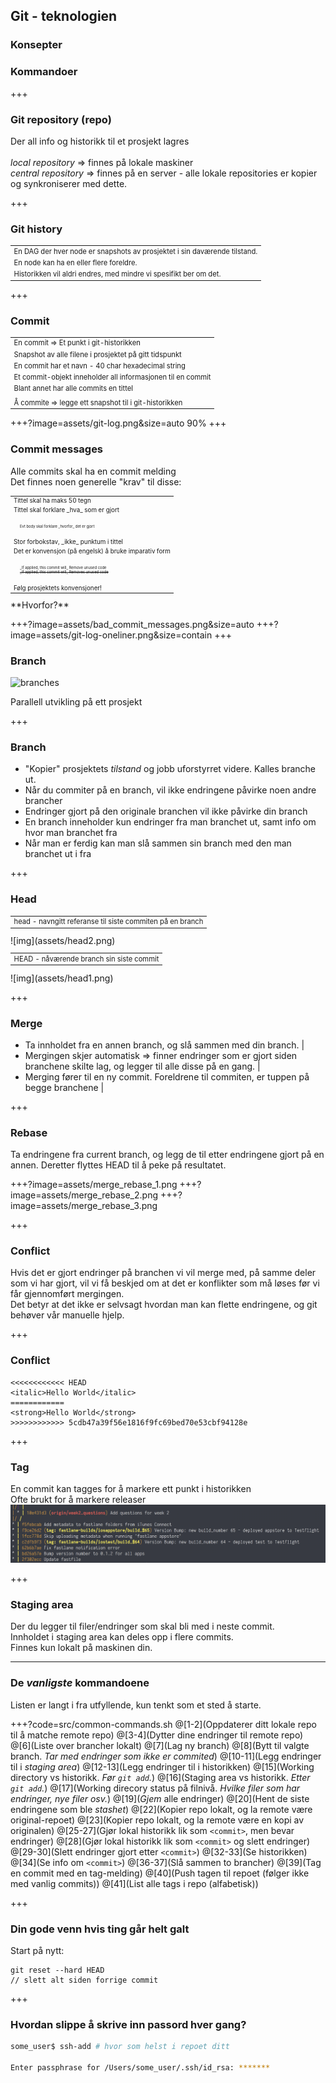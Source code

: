 ## Git - teknologien
### Konsepter
### Kommandoer

+++

### Git repository (repo)

Der all info og historikk til et prosjekt lagres<br><br>
_local repository_ => finnes på lokale maskiner<br>
_central repository_ => finnes på en server - alle lokale repositories er kopier og synkroniserer med dette.

+++

### Git history

<table style="font-size: 0.8em">
<tr class="fragment"><td>En DAG der hver node er snapshots av prosjektet i sin daværende tilstand.</td></tr>
<tr class="fragment"><td>En node kan ha en eller flere foreldre.</td></tr>
<tr class="fragment"><td>Historikken vil aldri endres, med mindre vi spesifikt ber om det.</td></tr>
</table>

+++

### Commit

<table style="font-size: 0.8em">
<tr class="fragment"><td>En commit => Et punkt i git-historikken</td></tr>
<tr class="fragment"><td>Snapshot av alle filene i prosjektet på gitt tidspunkt</td></tr>
<tr class="fragment"><td>En commit har et navn - 40 char hexadecimal string</td></tr>
<tr class="fragment"><td>Et commit-objekt inneholder all informasjonen til en commit</td></tr>
<tr class="fragment"><td>Blant annet har alle commits en tittel</td></tr>
<tr><td></td></tr>
<tr class="fragment"><td>Å commite => legge ett snapshot til i git-historikken</td></tr>
</table>

+++?image=assets/git-log.png&size=auto 90%
+++

### Commit messages

Alle commits skal ha en commit melding<br>
Det finnes noen generelle "krav" til disse:

<table style="font-size: 0.7em">
<tr class="fragment"><td>Tittel skal ha maks 50 tegn</td></tr>
<tr class="fragment"><td>Tittel skal forklare _hva_ som er gjort</td></tr>
<tr class="fragment"><td style="padding:15px; font-size: 0.6em">Evt body skal forklare _hvorfor_ det er gjort</td></tr>
<tr class="fragment"><td>Stor forbokstav, _ikke_ punktum i tittel</td></tr>
<tr class="fragment"><td>Det er konvensjon (på engelsk) å bruke imparativ form</td></tr>
<tr class="fragment"><td style="padding:15px; font-size: 0.6em">_If applied, this commit will_ Remove unused code<br><strike>_If applied, this commit will_ Removes unused code</strike></td></tr>
<tr class="fragment"><td>Følg prosjektets konvensjoner!</td></tr>
</table>

<span class="fragment">
**Hvorfor?**
</span>

+++?image=assets/bad_commit_messages.png&size=auto
+++?image=assets/git-log-oneliner.png&size=contain
+++

### Branch
![branches](https://www.atlassian.com/dam/jcr:389059a7-214c-46a3-bc52-7781b4730301/hero.svg)

Parallell utvikling på ett prosjekt

+++
### Branch

*   "Kopier" prosjektets _tilstand_ og jobb uforstyrret videre. Kalles branche ut.
*   Når du commiter på en branch, vil ikke endringene påvirke noen andre brancher
*   Endringer gjort på den originale branchen vil ikke påvirke din branch
*   En branch inneholder kun endringer fra man branchet ut, samt info om hvor man branchet fra
*   Når man er ferdig kan man slå sammen sin branch med den man branchet ut i fra

+++

### Head

<table style="font-size: 0.8em">
<tr class="fragment"><td>head - navngitt referanse til siste commiten på en branch</td></tr>
</table>
![img](assets/head2.png)
<table style="font-size: 0.8em">
<tr class="fragment"><td>HEAD - nåværende branch sin siste commit</td></tr>
</table>
![img](assets/head1.png)

+++

### Merge

- Ta innholdet fra en annen branch, og slå sammen med din branch. |
- Mergingen skjer automatisk => finner endringer som er gjort siden branchene skilte lag, og legger til alle disse på en gang. |
- Merging fører til en ny commit. Foreldrene til commiten, er tuppen på begge branchene |

+++

### Rebase

Ta endringene fra current branch, og legg de til etter endringene gjort på en annen. Deretter flyttes HEAD til å peke på resultatet.

+++?image=assets/merge_rebase_1.png
+++?image=assets/merge_rebase_2.png
+++?image=assets/merge_rebase_3.png

+++

### Conflict

Hvis det er gjort endringer på branchen vi vil merge med, på samme deler som vi har gjort, vil vi få beskjed om at det er konflikter som må løses før vi får gjennomført mergingen.<br>
Det betyr at det ikke er selvsagt hvordan man kan flette endringene, og git behøver vår manuelle hjelp.

+++
### Conflict
```
<<<<<<<<<<<< HEAD
<italic>Hello World</italic>
============
<strong>Hello World</strong>
>>>>>>>>>>>> 5cdb47a39f56e1816f9fc69bed70e53cbf94128e
```

+++

### Tag

En commit kan tagges for å markere ett punkt i historikken<br>
Ofte brukt for å markere releaser<br>
![tag](assets/tags.png)

+++

### Staging area

Der du legger til filer/endringer som skal bli med i neste commit.<br>
Innholdet i staging area kan deles opp i flere commits.<br>
Finnes kun lokalt på maskinen din.

---

### De _vanligste_ kommandoene
Listen er langt i fra utfyllende, kun tenkt som et sted å starte.

+++?code=src/common-commands.sh
@[1-2](Oppdaterer ditt lokale repo til å matche remote repo)
@[3-4](Dytter dine endringer til remote repo)
@[6](Liste over brancher lokalt)
@[7](Lag ny branch)
@[8](Bytt til valgte branch. _Tar med endringer som ikke er commited_)
@[10-11](Legg endringer til i _staging area_)
@[12-13](Legg endringer til i historikken)
@[15](Working directory vs historikk. _Før `git add`._)
@[16](Staging area vs historikk. _Etter `git add`._)
@[17](Working direcory status på filnivå. _Hvilke filer som har endringer, nye filer osv._)
@[19](_Gjem_ alle endringer)
@[20](Hent de siste endringene som ble _stashet_)
@[22](Kopier repo lokalt, og la remote være original-repoet)
@[23](Kopier repo lokalt, og la remote være en kopi av originalen)
@[25-27](Gjør lokal historikk lik som `<commit>`, men bevar endringer)
@[28](Gjør lokal historikk lik som `<commit>` og slett endringer)
@[29-30](Slett endringer gjort etter `<commit>`)
@[32-33](Se historikken)
@[34](Se info om `<commit>`)
@[36-37](Slå sammen to brancher)
@[39](Tag en commit med en tag-melding)
@[40](Push tagen til repoet (følger ikke med vanlig commits))
@[41](List alle tags i repo (alfabetisk))

+++

### Din gode venn hvis ting går helt galt

Start på nytt:

```
git reset --hard HEAD
// slett alt siden forrige commit
```

+++

### Hvordan slippe å skrive inn passord hver gang?

```sh
some_user$ ssh-add # hvor som helst i repoet ditt

Enter passphrase for /Users/some_user/.ssh/id_rsa: *******
```
